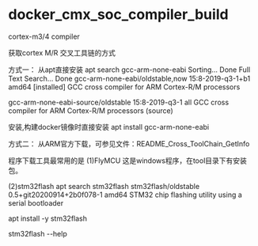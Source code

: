 # docker_cmx_soc_compiler_build
cortex-m3/4 compiler

获取cortex M/R 交叉工具链的方式

方式一：
从apt直接安装
apt search gcc-arm-none-eabi
Sorting... Done
Full Text Search... Done
gcc-arm-none-eabi/oldstable,now 15:8-2019-q3-1+b1 amd64 [installed]
  GCC cross compiler for ARM Cortex-R/M processors

gcc-arm-none-eabi-source/oldstable 15:8-2019-q3-1 all
  GCC cross compiler for ARM Cortex-R/M processors (source)

安装,构建docker镜像时直接安装
apt install gcc-arm-none-eabi


方式二：
从ARM官方下载，可参见文件：README_Cross_ToolChain_GetInfo


程序下载工具最常用的是
(1)FlyMCU
这是windows程序，在tool目录下有安装包。

(2)stm32flash
apt search stm32flash
stm32flash/oldstable 0.5+git20200914+2b0f078-1 amd64
  STM32 chip flashing utility using a serial bootloader

apt install -y stm32flash

stm32flash --help
